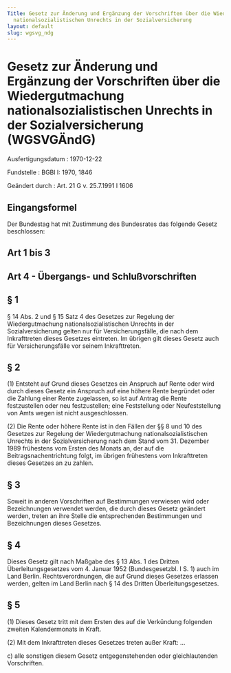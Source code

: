```yaml
---
Title: Gesetz zur Änderung und Ergänzung der Vorschriften über die Wiedergutmachung
  nationalsozialistischen Unrechts in der Sozialversicherung
layout: default
slug: wgsvg_ndg
---
```


# Gesetz zur Änderung und Ergänzung der Vorschriften über die Wiedergutmachung nationalsozialistischen Unrechts in der Sozialversicherung (WGSVGÄndG)

Ausfertigungsdatum
:   1970-12-22

Fundstelle
:   BGBl I: 1970, 1846

Geändert durch
:   Art. 21 G v. 25.7.1991 I 1606


## Eingangsformel

Der Bundestag hat mit Zustimmung des Bundesrates das folgende Gesetz
beschlossen:


## Art 1 bis 3



## Art 4 - Übergangs- und Schlußvorschriften



## § 1

§ 14 Abs. 2 und § 15 Satz 4 des Gesetzes zur Regelung der
Wiedergutmachung nationalsozialistischen Unrechts in der
Sozialversicherung gelten nur für Versicherungsfälle, die nach dem
Inkrafttreten dieses Gesetzes eintreten. Im übrigen gilt dieses Gesetz
auch für Versicherungsfälle vor seinem Inkrafttreten.


## § 2

(1) Entsteht auf Grund dieses Gesetzes ein Anspruch auf Rente oder
wird durch dieses Gesetz ein Anspruch auf eine höhere Rente begründet
oder die Zahlung einer Rente zugelassen, so ist auf Antrag die Rente
festzustellen oder neu festzustellen; eine Feststellung oder
Neufeststellung von Amts wegen ist nicht ausgeschlossen.

(2) Die Rente oder höhere Rente ist in den Fällen der §§ 8 und 10 des
Gesetzes zur Regelung der Wiedergutmachung nationalsozialistischen
Unrechts in der Sozialversicherung nach dem Stand vom 31. Dezember
1989 frühestens vom Ersten des Monats an, der auf die
Beitragsnachentrichtung folgt, im übrigen frühestens vom Inkrafttreten
dieses Gesetzes an zu zahlen.


## § 3

Soweit in anderen Vorschriften auf Bestimmungen verwiesen wird oder
Bezeichnungen verwendet werden, die durch dieses Gesetz geändert
werden, treten an ihre Stelle die entsprechenden Bestimmungen und
Bezeichnungen dieses Gesetzes.


## § 4

Dieses Gesetz gilt nach Maßgabe des § 13 Abs. 1 des Dritten
Überleitungsgesetzes vom 4. Januar 1952 (Bundesgesetzbl. I S. 1) auch
im Land Berlin. Rechtsverordnungen, die auf Grund dieses Gesetzes
erlassen werden, gelten im Land Berlin nach § 14 des Dritten
Überleitungsgesetzes.


## § 5

(1) Dieses Gesetz tritt mit dem Ersten des auf die Verkündung
folgenden zweiten Kalendermonats in Kraft.

(2)
Mit dem Inkrafttreten dieses Gesetzes treten außer Kraft:
...

c)  alle sonstigen diesem Gesetz entgegenstehenden oder gleichlautenden
    Vorschriften.




